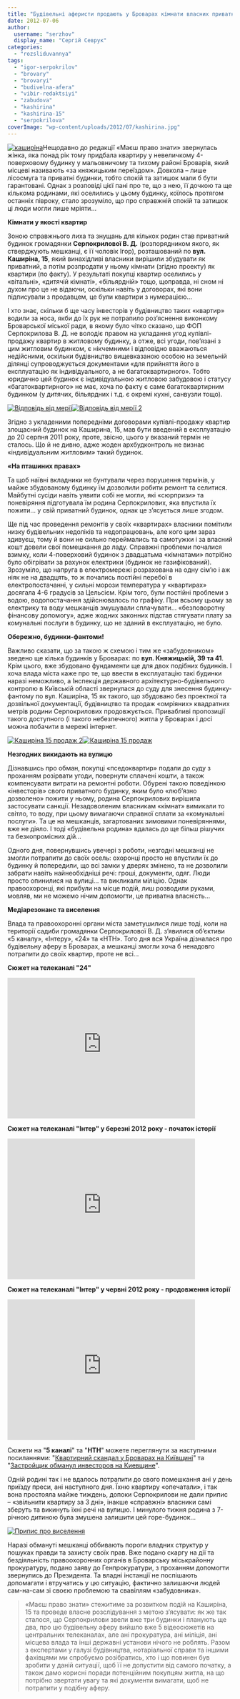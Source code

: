 ```yaml
---
title: "Будівельні аферисти продають у Броварах кімнати власних приватних будинків як квартири"
date: 2012-07-06
author: 
  username: "serzhov"
  display_name: "Сергій Севрук"
categories: 
  - "rozsliduvannya"
tags: 
  - "igor-serpokrilov"
  - "brovary"
  - "brovaryi"
  - "budivelna-afera"
  - "vibir-redaktsiyi"
  - "zabudova"
  - "kashirina"
  - "kashirina-15"
  - "serpokrilova"
coverImage: "wp-content/uploads/2012/07/kashirina.jpg"
---
```


[![](https://mpz.brovary.org/wp-content/uploads/2012/07/kashirina.jpg "каширіна")](https://mpz.brovary.org/wp-content/uploads/2012/07/kashirina.jpg)Нещодавно до редакції «Маєш право знати» звернулась жінка, яка понад рік тому придбала квартиру у невеличкому 4-поверховому будинку у мальовничому та тихому районі Броварів, який місцеві називають «за княжицьким переїздом». Довкола – лише лісосмуга та приватні будинки, тобто спокій та затишок мали б бути гарантовані. Однак з розповіді цієї пані про те, що з нею, її дочкою та ще кількома родинами, які оселились у цьому будинку, коїлось протягом останніх півроку, стало зрозуміло, що про справжній спокій та затишок ці люди могли лише мріяти…

**Кімнати у якості квартир**

Зоною справжнього лиха та знущань для кількох родин став приватний будинок громадянки **Серпокрилової В. Д.** (розпорядником якого, як стверджують мешканці, є її чоловік Ігор), розташований по **вул. Каширіна, 15**, який винахідливі власники вирішили збудувати як приватний, а потім розпродати у ньому кімнати (згідно проекту) як квартири (по факту). У результаті покупці квартир оселились у «вітальні», «дитячій кімнаті», «більярдній» тощо, щоправда, ні сном ні духом про це не відаючи, оскільки навіть у договорах, які вони підписували з продавцем, це були квартири з нумерацією…

І хто знає, скільки б ще часу інвесторів у будівництво таких «квартир» водили за носа, якби до їх рук не потрапило роз’яснення виконкому Броварської міської ради, в якому було чітко сказано, що ФОП Серпокрилова В. Д. не володіє правом на укладання угод купівлі-продажу квартир в житловому будинку, а отже, всі угоди, пов’язані з цим житловим будинком, є нікчемними і відповідно вважаються недійсними, оскільки будівництво вищевказаною особою на земельній ділянці супроводжується документами «для прийняття його в експлуатацію як індивідуального, а не багатоквартирного». Тобто юридично цей будинок є індивідуальною житловою забудовою і статусу «багатоквартирного» не має, хоча по факту є саме багатоквартирним будинком (у дитячих, більярдних і т.д. є окремі кухні, санвузли тощо).

[![](https://mpz.brovary.org/wp-content/uploads/2012/07/Vidpovid-vid-meriyi.jpg "Відповідь від мерії")](https://mpz.brovary.org/wp-content/uploads/2012/07/Vidpovid-vid-meriyi.jpg)[![](https://mpz.brovary.org/wp-content/uploads/2012/07/Vidpovid-vid-meriyi-2.jpg "Відповідь від мерії 2")](https://mpz.brovary.org/wp-content/uploads/2012/07/Vidpovid-vid-meriyi-2.jpg)

Згідно з укладеними попередніми договорами купівлі-продажу квартир злощасний будинок на Каширина, 15, мав бути введений в експлуатацію до 20 серпня 2011 року, проте, звісно, цього у вказаний термін не сталось. Що й не дивно, адже жоден архбудконтроль не визнає «індивідуальним житловим» такий будинок.

**«На пташиних правах»**

Та щоб наївні вкладники не бунтували через порушення термінів, у майже збудованому будинку їм дозволили робити ремонт та селитися. Майбутні сусіди навіть уявити собі не могли, які «сюрпризи» та поневіряння підготувала їм родина Серпокрилових, яка впустила їх пожити… у свій приватний будинок, однак це з’ясується лише згодом.

Ще під час проведення ремонтів у своїх «квартирах» власники помітили низку будівельних недоліків та недопрацювань, але кого цим зараз здивуєш, тому й вони не сильно переймались та самотужки і за власний кошт довели свої помешкання до ладу. Справжні проблеми почалися взимку, коли 4-поверховий будинок з двадцатьма «кімнатами» потрібно було обігрівати за рахунок електрики (будинок не газифікований). Зрозуміло, що напруга в електромережі розрахована на одну сім’ю і аж ніяк не на двадцять, то ж почались постійні перебої в електропостачанні, у сильні морози температура у «квартирах» досягала 4-6 градусів за Цельсієм. Крім того, були постійні проблеми з водою, водопостачання здійснювалось по графіку. При всьому цьому за електрику та воду мешканців змушували сплачувати… «безповоротну фінансову допомогу», адже жодних законних підстав стягувати плату за комунальні послуги в будинку, що не зданий в експлуатацію, не було.

**Обережно, будинки-фантоми!**

Важливо сказати, що за такою ж схемою і тим же «забудовником» зведено ще кілька будинків у Броварах: по **вул. Княжицькій, 39 та 41**. Крім цього, вже збудовано фундаменти ще для двох подібних будинків. І хоча влада міста каже про те, що ввести в експлуатацію такі будинки наразі неможливо, а Інспекція державного архітектурно-будівельного контролю в Київській області звернулася до суду для знесення будинку-фантому по вул. Каширіна, 15 як такого, що збудовано без проектної та дозвільної документації, будівництво та продаж «омріяних» квадратних метрів родини Серпокрилових продовжується. Привабливі пропозиції такого доступного (і такого небезпечного) житла у Броварах і досі можна побачити в мережі інтернет.

[![](https://mpz.brovary.org/wp-content/uploads/2012/07/Kashirina-15-prodazh-2.jpg "Каширіна 15 продаж 2")](https://mpz.brovary.org/wp-content/uploads/2012/07/Kashirina-15-prodazh-2.jpg)[![](https://mpz.brovary.org/wp-content/uploads/2012/07/Kashirina-15-prodazh.jpg "Каширіна 15 продаж")](https://mpz.brovary.org/wp-content/uploads/2012/07/Kashirina-15-prodazh.jpg)

**Незгодних викидають на вулицю**

Дізнавшись про обман, покупці «пседоквартир» подали до суду з проханням розірвати угоди, повернути сплачені кошти, а також компенсувати витрати на ремонтні роботи. Обурені такою поведінкою «інвесторів» свого приватного будинку, яким було «люб’язно дозволено» пожити у ньому, родина Серпокрилових вирішила застосувати санкції. Незадоволеним власникам «кімнат» вимикали то світло, то воду, при цьому вимагаючи справної сплати за «комунальні послуги». Та це на мешканців, загартованих зимовими поневіряннями, вже не діяло. І тоді «будівельна родина» вдалась до ще більш рішучих та безкопромісних дій…

Одного дня, повернувшись увечері з роботи, незгодні мешканці не змогли потрапити до своїх осель: охоронці просто не впустили їх до будинку й попередили, що всі замки у дверях змінено, та не дозволили забрати навіть найнеобхідніші речі: гроші, документи, одяг. Люди просто опинилися на вулиці… та викликали міліцію. Однак правоохоронці, які прибули на місце подій, лиш розводили руками, мовляв, ми не можемо нічим допомогти, це приватна власність…

**Медіарезонанс та виселення**

Влада та правоохоронні органи міста заметушилися лише тоді, коли на території садиби громадянки Серпокрилової В. Д. з’явилися об’єктиви «5 каналу», «Інтеру», «24» та «НТН». Того дня вся Україна дізналася про будівельну аферу в Броварах, а мешканці змогли хоча б ненадовго потрапити до своїх квартир, проте не всі…

**Сюжет на телеканалі "24"**

<iframe src="http://www.youtube.com/embed/qjVMa6j8Wo0" height="315" width="420" frameborder="0"></iframe>

**Cюжет на телеканалі "Інтер" у березні 2012 року - початок історії**

<iframe src="http://www.youtube.com/embed/sWSwaCF30gI" height="315" width="420" frameborder="0"></iframe>

**Cюжет на телеканалі "Інтер" у червні 2012 року - продовження історії**

<iframe src="http://www.youtube.com/embed/YWUjbPXgKyE" height="315" width="420" frameborder="0"></iframe>

Сюжети на "**5 каналі**" та "**НТН**" можете переглянути за наступними посиланнями: "[Квартирний скандал у Броварах на Київщині](http://5.ua/newsline/184/0/92254/)" та "[Застройщик обманул инвесторов на Киевщине](http://ntn.ua/ru/video/news/2012/06/21/7296)".

Одній родині так і не вдалось потрапити до свого помешкання ані у день приїзду преси, ані наступного дня. Їхню квартиру «опечатали», і так вона простояла майже тиждень, допоки Серпокрилови не дали припис – «звільнити квартиру за 3 дні», інакше «справжні» власники самі зберуть та викинуть їхні речі на вулицю. І минулого тижня родина з 7-річною дитиною була змушена залишити цей горе-будинок…

[![](https://mpz.brovary.org/wp-content/uploads/2012/07/Pripis-pro-viselennya--.jpg "Припис про виселення")](https://mpz.brovary.org/wp-content/uploads/2012/07/Pripis-pro-viselennya--.jpg)

Наразі обмануті мешканці оббивають пороги владних структур у пошуках правди та захисту своїх прав. Вже подано скаргу на дії та бездіяльність правоохоронних органів в Броварську міськрайонну прокуратуру, подано заяву до Генпрокуратури, з проханням допомогти звернулись до Президента. Та владні інстанції не поспішають допомагати і втручатись у цю ситуацію, фактично залишаючи людей сам-на-сам зі своєю проблемою та свавіллям «забудовника».

> «Маєш право знати» стежитиме за розвитком подій на Каширіна, 15 та проведе власне розслідування з метою з’ясувати: як же так сталося, що Серпокрилови звели вже три будинки і планують ще два, про цю будівельну аферу вийшло вже 5 відеосюжетів на центральних телеканалах, але ані прокуратура, ані міліція, ані місцева влада та інші державні установи нічого не роблять. Разом з експертами у галузі будівництва, нотаріальної справи та іншими фахівцями ми спробуємо розібратись, хто і що повинен був зробити у даній ситуації, щоб її не допустити від самого початку, а також дамо корисні поради потенційним покупцям житла, на що потрібно звертати увагу та які документи вимагати, щоб не потрапити у подібну аферу.
